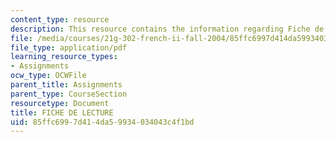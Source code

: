 ```yaml
---
content_type: resource
description: This resource contains the information regarding Fiche de lecture.
file: /media/courses/21g-302-french-ii-fall-2004/85ffc6997d414da59934034043c4f1bd_MIT21G_302_F04_lecture_P.pdf
file_type: application/pdf
learning_resource_types:
- Assignments
ocw_type: OCWFile
parent_title: Assignments
parent_type: CourseSection
resourcetype: Document
title: FICHE DE LECTURE
uid: 85ffc699-7d41-4da5-9934-034043c4f1bd
---
```

